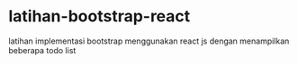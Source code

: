 # latihan-bootstrap-react
latihan implementasi bootstrap menggunakan react js dengan menampilkan beberapa todo list

